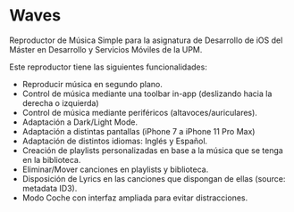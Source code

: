 # Waves
Reproductor de Música Simple para la asignatura de Desarrollo de iOS del Máster en Desarrollo y Servicios Móviles de la UPM.

Este reproductor tiene las siguientes funcionalidades:

  - Reproducir música en segundo plano.
  - Control de música mediante una toolbar in-app (deslizando hacia la derecha o izquierda)
  - Control de música mediante periféricos (altavoces/auriculares).
  - Adaptación a Dark/Light Mode.
  - Adaptación a distintas pantallas (iPhone 7 a iPhone 11 Pro Max)
  - Adaptación de distintos idiomas: Inglés y Español.
  - Creación de playlists personalizadas en base a la música que se tenga en la biblioteca.
  - Eliminar/Mover canciones en playlists y biblioteca.
  - Disposición de Lyrics en las canciones que dispongan de ellas (source: metadata ID3).
  - Modo Coche con interfaz ampliada para evitar distracciones.
